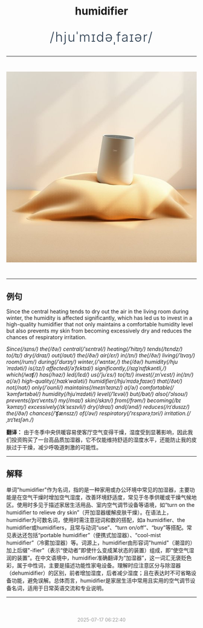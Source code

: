 <div align="center">

# humidifier

<div style="margin: 30px 0;">
<h1 style="font-size: 2.5em; font-weight: 300; letter-spacing: 2px; margin: 0; color: #2c3e50;">
/hjuˈmɪdəˌfaɪər/
</h1>
</div>

</div>

---

<div align="center" style="margin: 40px 0;">

![humidifier](images/humidifier.png)

</div>

---

## 例句

Since the central heating tends to dry out the air in the living room during winter, the humidity is affected significantly, which has led us to invest in a high-quality humidifier that not only maintains a comfortable humidity level but also prevents my skin from becoming excessively dry and reduces the chances of respiratory irritation.

*Since(/sɪns/) the(/ðə/) central(/ˈsɛntrəl/) heating(/ˈhitɪŋ/) tends(/tɛndz/) to(/tɪ/) dry(/draɪ/) out(/aʊt/) the(/ðə/) air(/ɛr/) in(/ɪn/) the(/ðə/) living(/ˈlɪvɪŋ/) room(/rum/) during(/ˈdʊrɪŋ/) winter,(/ˈwɪntər,/) the(/ðə/) humidity(/hjuˈmɪdəti/) is(/ɪz/) affected(/əˈfɛktɪd/) significantly,(/sɪgˈnɪfɪkəntli,/) which(/wɪʧ/) has(/həz/) led(/lɛd/) us(/ˈjuˈɛs/) to(/tɪ/) invest(/ˌɪnˈvɛst/) in(/ɪn/) a(/ə/) high-quality(/ˌhaɪkˈwɑləti/) humidifier(/hjuˈmɪdəˌfaɪər/) that(/ðət/) not(/nɑt/) only(/ˈoʊnli/) maintains(/meɪnˈteɪnz/) a(/ə/) comfortable(/ˈkəmfərtəbəl/) humidity(/hjuˈmɪdəti/) level(/ˈlɛvəl/) but(/bət/) also(/ˈɔlsoʊ/) prevents(/prɪˈvɛnts/) my(/maɪ/) skin(/skɪn/) from(/frəm/) becoming(/bɪˈkəmɪŋ/) excessively(/ɪkˈsɛsɪvli/) dry(/draɪ/) and(/ənd/) reduces(/rɪˈdusɪz/) the(/ðə/) chances(/ˈʧænsɪz/) of(/əv/) respiratory(/ˈrɛspərəˌtɔri/) irritation.(/ˌɪrɪˈteɪʃən./)*

**翻译：** 由于冬季中央供暖容易使客厅空气变得干燥，湿度受到显著影响，因此我们投资购买了一台高品质加湿器，它不仅能维持舒适的湿度水平，还能防止我的皮肤过于干燥，减少呼吸道刺激的可能性。

---

## 解释

单词"humidifier"作为名词，指的是一种家用或办公环境中常见的加湿器，主要功能是在空气干燥时增加空气湿度，改善环境舒适度，常见于冬季供暖或干燥气候地区。使用时多见于描述家居生活用品、室内空气调节设备等语境，如“turn on the humidifier to relieve dry skin”（开加湿器缓解皮肤干燥）。在语法上，humidifier为可数名词，使用时需注意冠词和数的搭配，如a humidifier、the humidifier或humidifiers，且常与动词“use”、“turn on/off”、“buy”等搭配。常见表达还包括“portable humidifier”（便携式加湿器）、“cool-mist humidifier”（冷雾加湿器）等。词源上，humidifier由形容词"humid"（潮湿的）加上后缀"-ifier"（表示“使动者”即使什么变成某状态的装置）组成，即“使空气湿润的装置”。在中文语境中，humidifier准确翻译为“加湿器”，这一词汇无褒贬色彩，属于中性词，主要是描述功能性家电设备。理解时应注意区分与除湿器（dehumidifier）的区别，前者增加湿度，后者减少湿度；且在表达时不可省略设备功能，避免误解。总体而言，humidifier是家居生活中常用且实用的空气调节设备名词，适用于日常英语交流和专业说明。


---

<div align="center" style="margin-top: 50px;">
<small style="color: #999; font-size: 0.9em;">2025-07-17 06:22:40</small>
</div>
